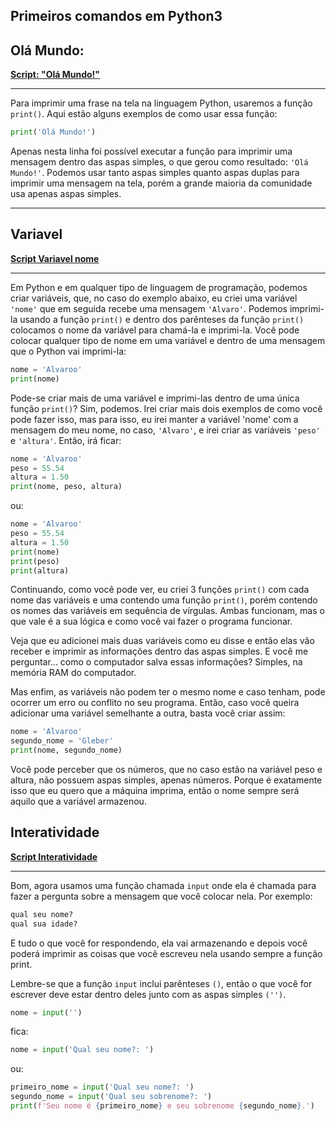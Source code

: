 ## Primeiros comandos em Python3
## Olá Mundo:
**[Script: "Olá Mundo!"](./1-%20Primeiros%20comandos%20em%20Python3/01olá-mundo.py)**
<hr>

Para imprimir uma frase na tela na linguagem Python, usaremos a função `print()`. Aqui estão alguns exemplos de como usar essa função:
```python
print('Olá Mundo!')
```
Apenas nesta linha foi possível executar a função para imprimir uma mensagem dentro das aspas simples, o que gerou como resultado: `'Olá Mundo!'`. Podemos usar tanto aspas simples quanto aspas duplas para imprimir uma mensagem na tela, porém a grande maioria da comunidade usa apenas aspas simples.
<hr>

## Variavel
**[Script Variavel nome](./1-%20Primeiros%20comandos%20em%20Python3/02variavel.py)**
<hr>

Em Python e em qualquer tipo de linguagem de programação, podemos criar variáveis, que, no caso do exemplo abaixo, eu criei uma variável `'nome'` que em seguida recebe uma mensagem `'Alvaro'`. Podemos imprimi-la usando a função `print()` e dentro dos parênteses da função `print()` colocamos o nome da variável para chamá-la e imprimi-la. Você pode colocar qualquer tipo de nome em uma variável e dentro de uma mensagem que o Python vai imprimi-la:
```python
nome = 'Alvaroo'
print(nome)
```
Pode-se criar mais de uma variável e imprimi-las dentro de uma única função `print()`? Sim, podemos. Irei criar mais dois exemplos de como você pode fazer isso, mas para isso, eu irei manter a variável 'nome' com a mensagem do meu nome, no caso, `'Alvaro'`, e irei criar as variáveis `'peso'` e `'altura'`. Então, irá ficar:
```python
nome = 'Alvaroo'
peso = 55.54
altura = 1.50
print(nome, peso, altura)
```
ou:
```python
nome = 'Alvaroo'
peso = 55.54
altura = 1.50
print(nome)
print(peso)
print(altura)
```
Continuando, como você pode ver, eu criei 3 funções `print()` com cada nome das variáveis e uma contendo uma função `print()`, porém contendo os nomes das variáveis em sequência de vírgulas. Ambas funcionam, mas o que vale é a sua lógica e como você vai fazer o programa funcionar.

Veja que eu adicionei mais duas variáveis como eu disse e então elas vão receber e imprimir as informações dentro das aspas simples. E você me perguntar... como o computador salva essas informações? Simples, na memória RAM do computador.

Mas enfim, as variáveis não podem ter o mesmo nome e caso tenham, pode ocorrer um erro ou conflito no seu programa. Então, caso você queira adicionar uma variável semelhante a outra, basta você criar assim:
```python
nome = 'Alvaroo'
segundo_nome = 'Gleber'
print(nome, segundo_nome)
```
Você pode perceber que os números, que no caso estão na variável peso e altura, não possuem aspas simples, apenas números. Porque é exatamente isso que eu quero que a máquina imprima, então o nome sempre será aquilo que a variável armazenou.
## Interatividade
**[Script Interatividade](./1-%20Primeiros%20comandos%20em%20Python3/03interatividade.py)**
<hr>

Bom, agora usamos uma função chamada `input` onde ela é chamada para fazer a pergunta sobre a mensagem que você colocar nela. Por exemplo:

```python
qual seu nome?
qual sua idade?
```
E tudo o que você for respondendo, ela vai armazenando e depois você poderá imprimir as coisas que você escreveu nela usando sempre a função print.

Lembre-se que a função `input` inclui parênteses `()`, então o que você for escrever deve estar dentro deles junto com as aspas simples `('')`.
```python
nome = input('')
```
fica:
```python
nome = input('Qual seu nome?: ')
```
ou:
```python
primeiro_nome = input('Qual seu nome?: ')
segundo_nome = input('Qual seu sobrenome?: ')
print(f'Seu nome é {primeiro_nome} e seu sobrenome {segundo_nome}.')
```